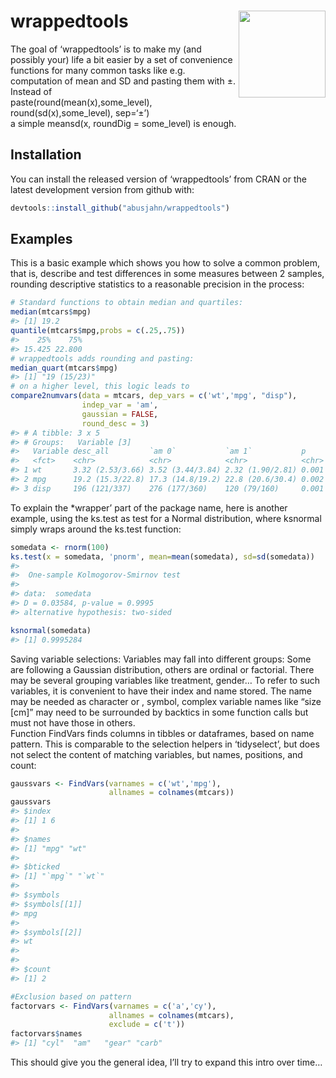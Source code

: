 
<!-- README.md is generated from README.Rmd. Please edit that file -->

# wrappedtools <a><img src='wrappedtools_hex.png' align="right" height="139" /></a>

<!-- ![](wrappedtools_hex.png "wrappedtools hex"){width=20%} -->
<!-- badges: start -->
<!-- badges: end -->

The goal of ‘wrappedtools’ is to make my (and possibly your) life a bit
easier by a set of convenience functions for many common tasks like e.g.
computation of mean and SD and pasting them with ±. Instead of  
paste(round(mean(x),some\_level), round(sd(x),some\_level), sep=‘±’)  
a simple meansd(x, roundDig = some\_level) is enough.

## Installation

You can install the released version of ‘wrappedtools’ from CRAN or the
latest development version from github with:

``` r
devtools::install_github("abusjahn/wrappedtools")
```

## Examples

This is a basic example which shows you how to solve a common problem,
that is, describe and test differences in some measures between 2
samples, rounding descriptive statistics to a reasonable precision in
the process:

``` r
# Standard functions to obtain median and quartiles:
median(mtcars$mpg)
#> [1] 19.2
quantile(mtcars$mpg,probs = c(.25,.75))
#>    25%    75% 
#> 15.425 22.800
# wrappedtools adds rounding and pasting:
median_quart(mtcars$mpg)
#> [1] "19 (15/23)"
# on a higher level, this logic leads to
compare2numvars(data = mtcars, dep_vars = c('wt','mpg', "disp"), 
                indep_var = 'am',
                gaussian = FALSE,
                round_desc = 3)
#> # A tibble: 3 x 5
#> # Groups:   Variable [3]
#>   Variable desc_all         `am 0`           `am 1`           p    
#>   <fct>    <chr>            <chr>            <chr>            <chr>
#> 1 wt       3.32 (2.53/3.66) 3.52 (3.44/3.84) 2.32 (1.90/2.81) 0.001
#> 2 mpg      19.2 (15.3/22.8) 17.3 (14.8/19.2) 22.8 (20.6/30.4) 0.002
#> 3 disp     196 (121/337)    276 (177/360)    120 (79/160)     0.001
```

To explain the \*wrapper’ part of the package name, here is another
example, using the ks.test as test for a Normal distribution, where
ksnormal simply wraps around the ks.test function:

``` r
somedata <- rnorm(100)
ks.test(x = somedata, 'pnorm', mean=mean(somedata), sd=sd(somedata))
#> 
#>  One-sample Kolmogorov-Smirnov test
#> 
#> data:  somedata
#> D = 0.03584, p-value = 0.9995
#> alternative hypothesis: two-sided

ksnormal(somedata)
#> [1] 0.9995284
```

Saving variable selections: Variables may fall into different groups:
Some are following a Gaussian distribution, others are ordinal or
factorial. There may be several grouping variables like treatment,
gender… To refer to such variables, it is convenient to have their index
and name stored. The name may be needed as character or , symbol,
complex variable names like “size \[cm\]” may need to be surrounded by
backtics in some function calls but must not have those in others.  
Function FindVars finds columns in tibbles or dataframes, based on name
pattern. This is comparable to the selection helpers in ‘tidyselect’,
but does not select the content of matching variables, but names,
positions, and count:

``` r
gaussvars <- FindVars(varnames = c('wt','mpg'),
                      allnames = colnames(mtcars))
gaussvars
#> $index
#> [1] 1 6
#> 
#> $names
#> [1] "mpg" "wt" 
#> 
#> $bticked
#> [1] "`mpg`" "`wt`" 
#> 
#> $symbols
#> $symbols[[1]]
#> mpg
#> 
#> $symbols[[2]]
#> wt
#> 
#> 
#> $count
#> [1] 2

#Exclusion based on pattern
factorvars <- FindVars(varnames = c('a','cy'),
                      allnames = colnames(mtcars),
                      exclude = c('t'))
factorvars$names
#> [1] "cyl"  "am"   "gear" "carb"
```

This should give you the general idea, I’ll try to expand this intro
over time…
